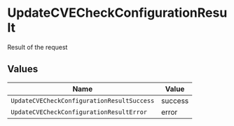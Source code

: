 # UpdateCVECheckConfigurationResult

Result of the request


## Values

| Name                                       | Value                                      |
| ------------------------------------------ | ------------------------------------------ |
| `UpdateCVECheckConfigurationResultSuccess` | success                                    |
| `UpdateCVECheckConfigurationResultError`   | error                                      |